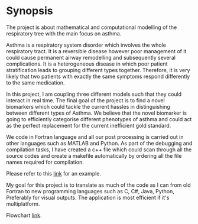 # Synopsis 
The project is about mathematical and computational modelling of the respiratory tree with the main focus on asthma.

Asthma is a respiratory system disorder which involves the whole respiratory tract. It is a reversible disease however poor management of it could cause permanent airway remodelling and subsequently several complications. It is a heterogeneous disease in which poor patient stratification leads to grouping different types together. Therefore, it is very likely that two patients with exactly the same symptoms respond differently to the same medication. 

In this project, I am coupling three different models such that they could interact in real time. The final goal of the project is to find a novel biomarkers which could tackle the current hassles in distinguishing between different types of Asthma. We believe that the novel biomarker is going to efficiently categorise different phenotypes of asthma and could act as the perfect replacement for the current inefficient gold standard.

We code in Fortran language and all our post processing is carried out in other languages such as MATLAB and Python. As part of the debugging and compilation tasks, I have created a c++ file which could scan through all the source codes and create a makefile automatically by ordering all the file names required for compilation.

Please refer to this [link](https://github.com/arcisad/Automake) for an example. 

My goal for this project is to translate as much of the code as I can from old Fortran to new programming languages such as C, C#, Java, Python, Preferably for visual outputs. The application is most efficient if it's multiplatform.  

Flowchart [link](https://github.com/arcisad/dssr2017ABI-a.rastar/blob/master/Digital.png).
